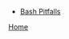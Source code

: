 - [Bash Pitfalls](https://mywiki.wooledge.org/BashPitfalls#for_i_in_.24.28ls_.2A.mp3.29)



[Home](../index.html)



<script src='https://cdn.jsdelivr.net/gh/eddymens/markdown-external-link-script@v2.0.0/main.min.js'></script>

